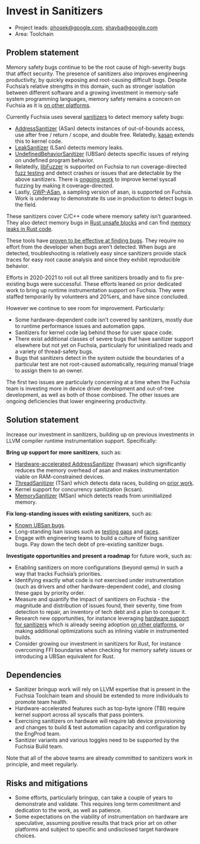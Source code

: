 # Invest in Sanitizers

- Project leads: phosek@google.com, shayba@google.com
- Area: Toolchain

## Problem statement

Memory safety bugs continue to be the root cause of high-severity bugs that
affect security. The presence of sanitizers also improves engineering
productivity, by quickly exposing and root-causing difficult bugs. Despite
Fuchsia’s relative strengths in this domain, such as stronger isolation between
different software and a growing investment in memory-safe system programming
languages, memory safety remains a concern on Fuchsia as it is
[on other platforms][queue-hardening-enhancements].

Currently Fuchsia uses several [sanitizers] to detect memory safety bugs:

- [AddressSanitizer][asan] (ASan) detects instances of out-of-bounds access, use
  after free / return / scope, and double free. Relatedly, [kasan] extends this
  to kernel code.
- [LeakSanitizer][lsan] (LSan) detects memory leaks.
- [UndefinedBehaviorSanitizer][ubsan] (UBSan) detects specific issues of relying
  on undefined program behavior.
- Relatedly, [libFuzzer] is supported on Fuchsia to run coverage-directed
  [fuzz testing][fuzz-testing] and detect crashes or issues that are detectable
  by the above sanitizers. There is [ongoing work][rfc-0078] to improve kernel
  syscall fuzzing by making it coverage-directed.
- Lastly, [GWP-ASan], a sampling version of asan, is supported on Fuchsia.
  Work is underway to demonstrate its use in production to detect bugs in the
  field.

These sanitizers cover C/C++ code where memory safety isn’t guaranteed. They
also detect memory bugs in [Rust unsafe blocks][rust-unsafe] and can find
[memory leaks in Rust code][rust-leaking].

These tools have [proven to be effective at finding bugs][fxb-sanitizers]. They
require no effort from the developer when bugs aren’t detected. When bugs are
detected, troubleshooting is relatively easy since sanitizers provide stack
traces for easy root cause analysis and since they exhibit reproducible
behavior.

Efforts in 2020-2021 to roll out all three sanitizers broadly and to fix
pre-existing bugs were successful. These efforts leaned on prior dedicated work
to bring up runtime instrumentation support on Fuchsia. They were staffed
temporarily by volunteers and 20%ers, and have since concluded.

However we continue to see room for improvement. Particularly:

- Some hardware-dependent code isn’t covered by sanitizers, mostly due to
  runtime performance issues and automation gaps.
- Sanitizers for kernel code lag behind those for user space code.
- There exist additional classes of severe bugs that have sanitizer support
  elsewhere but not yet on Fuchsia, particularly for uninitialized reads and a
  variety of thread-safety bugs.
- Bugs that sanitizers detect in the system outside the boundaries of a
  particular test are not root-caused automatically, requiring manual triage to
  assign them to an owner.

The first two issues are particularly concerning at a time when the Fuchsia team
is investing more in device driver development and out-of-tree development, as
well as both of those combined. The other issues are ongoing deficiencies that
lower engineering productivity.

## Solution statement

Increase our investment in sanitizers, building up on previous investments in
LLVM compiler runtime instrumentation support. Specifically:

**Bring up support for more sanitizers**, such as:

- [Hardware-accelerated AddressSanitizer][hwasan] (hwasan) which significantly
  reduces the memory overhead of asan and makes instrumentation viable on
  RAM-constrained devices.
- [ThreadSanitizer][tsan] (TSan) which detects data races, building on
  [prior work][fxr-362634-359540].
- Kernel support for concurrency sanitization (kcsan).
- [MemorySanitizer][msan] (MSan) which detects reads from uninitialized memory.

**Fix long-standing issues with existing sanitizers**, such as:

- [Known UBSan bugs][ubsan-open-project].
- Long-standing lsan issues such as [testing gaps][fxb56628] and
  [races][fxb66819].
- Engage with engineering teams to build a culture of fixing sanitizer bugs. Pay
  down the tech debt of pre-existing sanitizer bugs.

**Investigate opportunities and present a roadmap** for future work, such as:

- Enabling sanitizers on more configurations (beyond qemu) in such a way that
  tracks Fuchsia’s priorities.
- Identifying exactly what code is not exercised under instrumentation (such as
  drivers and other hardware-dependent code), and closing these gaps by priority
  order.
- Measure and quantify the impact of sanitizers on Fuchsia - the magnitude and
  distribution of issues found, their severity, time from detection to repair,
  an inventory of tech debt and a plan to conquer it.
- Research new opportunities, for instance leveraging
  [hardware support for sanitizers][arm-mte] which is already seeing adoption
  [on other platforms][arm-mte-android], or making additional optimizations such
  as inlining viable in instrumented builds.
- Consider growing our investment in sanitizers for Rust, for instance
  overcoming FFI boundaries when checking for memory safety issues or
  introducing a UBSan equivalent for Rust.

## Dependencies

- Sanitizer bringup work will rely on LLVM expertise that is present in the
  Fuchsia Toolchain team and should be extended to more individuals to promote
  team health.
- Hardware-accelerated features such as top-byte ignore (TBI) require kernel
  support across all syscalls that pass pointers.
- Exercising sanitizers on hardware will require lab device provisioning and
  changes to build & test automation capacity and configuration by the EngProd
  team.
- Sanitizer variants and various toggles need to be supported by the Fuchsia
  Build team.

Note that all of the above teams are already committed to sanitizers work in
principle, and meet regularly.

## Risks and mitigations

- Some efforts, particularly bringup, can take a couple of years to demonstrate
  and validate. This requires long term commitment and dedication to the work,
  as well as patience.
- Some expectations on the viability of instrumentation on hardware are
  speculative, assuming positive results that track prior art on other platforms
  and subject to specific and undisclosed target hardware choices.

[arm-mte]: https://community.arm.com/developer/ip-products/processors/b/processors-ip-blog/posts/enhancing-memory-safety
[arm-mte-android]: https://security.googleblog.com/2019/08/adopting-arm-memory-tagging-extension.html
[asan]: https://clang.llvm.org/docs/AddressSanitizer.html
[fuzz-testing]: /contribute/testing/fuzz_testing.md
[fxb-sanitizers]: https://bugs.fuchsia.dev/p/fuchsia/issues/list?q=label%3Aasan%20OR%20label%3Alsan%20OR%20label%3Aubsan%20OR%20label%3Alibfuzzer%20OR%20label%3AClusterFuzz&can=2
[fxb56628]: https://bugs.fuchsia.dev/p/fuchsia/issues/detail?id=56628
[fxb66819]: https://bugs.fuchsia.dev/p/fuchsia/issues/detail?id=66819
[fxr-362634-359540]: https://fuchsia-review.googlesource.com/q/change:362634+OR+change:359540
[gwp-asan]: https://llvm.org/docs/GwpAsan.html
[hwasan]: https://clang.llvm.org/docs/HardwareAssistedAddressSanitizerDesign.html
[kasan]: https://fuchsia.googlesource.com/fuchsia/+/refs/heads/main/zircon/kernel/lib/instrumentation/asan/README.md
[libfuzzer]: https://llvm.org/docs/LibFuzzer.html
[lsan]: https://clang.llvm.org/docs/LeakSanitizer.html
[msan]: https://clang.llvm.org/docs/MemorySanitizer.html
[queue-hardening-enhancements]: https://security.googleblog.com/2019/05/queue-hardening-enhancements.html
[rfc-0078]: /contribute/governance/rfcs/0078_kernel_coverage_for_fuchsia_fuzzing.md
[rust-leaking]: https://doc.rust-lang.org/nomicon/leaking.html
[rust-unsafe]: https://doc.rust-lang.org/book/ch19-01-unsafe-rust.html
[sanitizers]: /contribute/testing/sanitizers.md
[tsan]: https://clang.llvm.org/docs/ThreadSanitizer.html
[ubsan]: https://clang.llvm.org/docs/UndefinedBehaviorSanitizer.html
[ubsan-open-project]: /contribute/open_projects/graduated/ubsan.md
